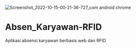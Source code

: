 ![Screenshot_2022-10-15-00-21-36-727_com android chrome](https://user-images.githubusercontent.com/116834710/198361016-e1b24728-1e1f-44d3-a77c-0709fdbea60c.jpg)
# Absen_Karyawan-RFID
Aplikasi absensi karyawan berbasis web dan RFID
